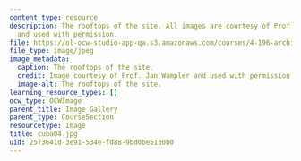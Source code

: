 ```yaml
---
content_type: resource
description: The rooftops of the site. All images are courtesy of Prof. Jan Wampler
  and used with permission.
file: https://ol-ocw-studio-app-qa.s3.amazonaws.com/courses/4-196-architecture-design-level-ii-cuba-studio-spring-2004/2573641d3e91534efd889bd0be5130b0_cuba04.jpg
file_type: image/jpeg
image_metadata:
  caption: The rooftops of the site.
  credit: Image courtesy of Prof. Jan Wampler and used with permission.
  image-alt: The rooftops of the site.
learning_resource_types: []
ocw_type: OCWImage
parent_title: Image Gallery
parent_type: CourseSection
resourcetype: Image
title: cuba04.jpg
uid: 2573641d-3e91-534e-fd88-9bd0be5130b0
---
```

